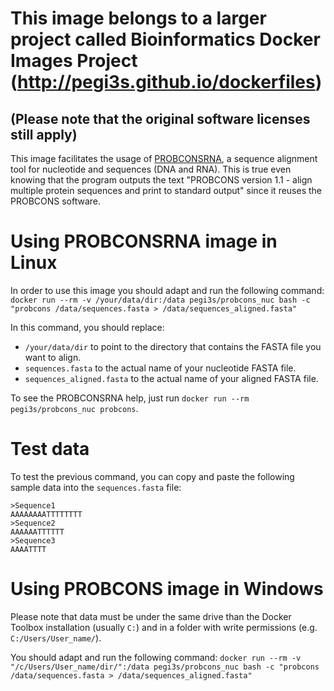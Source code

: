 # This image belongs to a larger project called Bioinformatics Docker Images Project (http://pegi3s.github.io/dockerfiles)
## (Please note that the original software licenses still apply)

This image facilitates the usage of [PROBCONSRNA](http://probcons.stanford.edu/), a sequence alignment tool for nucleotide and sequences (DNA and RNA). This is true even knowing that the program outputs the text "PROBCONS version 1.1 - align multiple protein sequences and print to standard output" since it reuses the PROBCONS software.

# Using PROBCONSRNA image in Linux

In order to use this image you should adapt and run the following command: `docker run --rm -v /your/data/dir:/data pegi3s/probcons_nuc bash -c "probcons /data/sequences.fasta > /data/sequences_aligned.fasta"`

In this command, you should replace:
- `/your/data/dir` to point to the directory that contains the FASTA file you want to align.
- `sequences.fasta` to the actual name of your nucleotide FASTA file.
- `sequences_aligned.fasta` to the actual name of your aligned FASTA file.

To see the PROBCONSRNA help, just run `docker run --rm pegi3s/probcons_nuc probcons`.

# Test data

To test the previous command, you can copy and paste the following sample data into the `sequences.fasta` file:
```
>Sequence1
AAAAAAAATTTTTTTT
>Sequence2
AAAAAATTTTTT
>Sequence3
AAAATTTT
```

# Using PROBCONS image in Windows

Please note that data must be under the same drive than the Docker Toolbox installation (usually `C:`) and in a folder with write permissions (e.g. `C:/Users/User_name/`).

You should adapt and run the following command: `docker run --rm -v "/c/Users/User_name/dir/":/data pegi3s/probcons_nuc bash -c "probcons /data/sequences.fasta > /data/sequences_aligned.fasta"`
